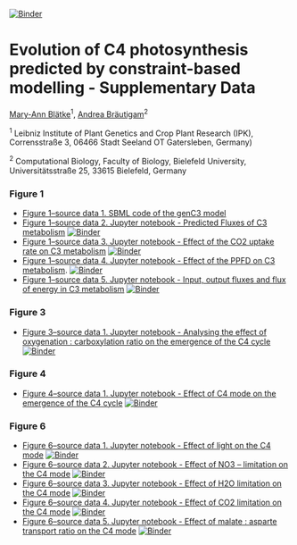 [![Binder](https://mybinder.org/badge_logo.svg)](https://mybinder.org/v2/gh/ma-blaetke/CBM_C3_C4_Metabolism/master)

# Evolution of C4 photosynthesis predicted by constraint-based modelling - Supplementary Data
[Mary-Ann Blätke](blaetke@ipk-gatersleben.de)<sup>1</sup>, [Andrea Bräutigam](andrea.braeutigam@uni-bielefeld.de)<sup>2</sup>

<sup>1</sup>  Leibniz Institute of Plant Genetics and Crop Plant Research (IPK), Corrensstraße 3, 06466 Stadt Seeland OT Gatersleben, Germany)

<sup>2</sup> Computational Biology, Faculty of Biology, Bielefeld University, Universitätsstraße 25, 33615 Bielefeld, Germany


### Figure 1
- [Figure 1–source data 1. SBML code of the genC3 model](data/2018-23-05-mb-genC3.sbml)
- [Figure 1–source data 2. Jupyter notebook - Predicted Fluxes of C3 metabolism](notebooks/2019-05-06-mb-genC3.ipynb)   [![Binder](https://mybinder.org/badge_logo.svg)](https://mybinder.org/v2/gh/ma-blaetke/CBM_C3_C4_Metabolism/master?filepath=notebooks%2F2019-05-06-mb-genC3.ipynb)
- [Figure 1–source data 3. Jupyter notebook - Effect of the CO2 uptake rate on C3 metabolism](notebooks/2019-05-06-mb-genC3-CO2-Effect.ipynb.ipynb)   [![Binder](https://mybinder.org/badge_logo.svg)](https://mybinder.org/v2/gh/ma-blaetke/CBM_C3_C4_Metabolism/master?filepath=notebooks%2F2019-05-06-mb-genC3-CO2-Effect.ipynb)
- [Figure 1–source data 4. Jupyter notebook - Effect of the PPFD on C3 metabolism](notebooks/2019-05-06-mb-genC3-Light-Effect.ipynb).  [![Binder](https://mybinder.org/badge_logo.svg)](https://mybinder.org/v2/gh/ma-blaetke/CBM_C3_C4_Metabolism/master?filepath=notebooks%2F2019-05-06-mb-genC3-Light-Effect.ipynb)
- [Figure 1–source data 5. Jupyter notebook - Input, output fluxes and flux of energy in C3 metabolism](notebooks/2019-05-06-mb-genC3.ipynb)   [![Binder](https://mybinder.org/badge_logo.svg)](https://mybinder.org/v2/gh/ma-blaetke/CBM_C3_C4_Metabolism/master?filepath=notebooks%2F2019-05-06-mb-genC3.ipynb)

### Figure 3
- [Figure 3–source data 1. Jupyter notebook - Analysing the effect of oxygenation : carboxylation ratio on the emergence of the C4 cycle](notebooks/2019-05-06-mb-genC4-Decarb-Oxy-Ratio-Effect.ipynb)   [![Binder](https://mybinder.org/badge_logo.svg)](https://mybinder.org/v2/gh/ma-blaetke/CBM_C3_C4_Metabolism/master?filepath=notebooks%2F2019-05-06-mb-genC4-Decarb-Oxy-Ratio-Effect.ipynb)

### Figure 4
- [Figure 4–source data 1. Jupyter notebook - Effect of C4 mode on the emergence of the C4 cycle](notebooks/2019-05-06-mb-genC4-C4-mode.ipynb)   [![Binder](https://mybinder.org/badge_logo.svg)](https://mybinder.org/v2/gh/ma-blaetke/CBM_C3_C4_Metabolism/master?filepath=notebooks%2F2019-05-06-mb-genC4-C4-mode.ipynb)



### Figure 6
- [Figure 6–source data 1. Jupyter notebook - Effect of light on the C4 mode](notebooks/2019-05-06-mb-genC4-Light-Effect.ipynb)   [![Binder](https://mybinder.org/badge_logo.svg)](https://mybinder.org/v2/gh/ma-blaetke/CBM_C3_C4_Metabolism/master?filepath=notebooks%2F2019-05-06-mb-genC4-Light-Effect.ipynb)
- [Figure 6–source data 2. Jupyter notebook - Effect of NO3 – limitation on the C4 mode](notebooks/2019-05-06-mb-genC4-N-Limitation-Effect.ipynb)   [![Binder](https://mybinder.org/badge_logo.svg)](https://mybinder.org/v2/gh/ma-blaetke/CBM_C3_C4_Metabolism/master?filepath=notebooks%2F2019-05-06-mb-genC4-N-Limitation-Effect.ipynb)
- [Figure 6–source data 3. Jupyter notebook - Effect of H2O limitation on the C4 mode](notebooks/2019-05-06-mb-genC4-H2O-Limitation.ipynb)   [![Binder](https://mybinder.org/badge_logo.svg)](https://mybinder.org/v2/gh/ma-blaetke/CBM_C3_C4_Metabolism/master?filepath=notebooks%2F2019-05-06-mb-genC4-H2O-Limitation.ipynb)
- [Figure 6–source data 4. Jupyter notebook - Effect of CO2 limitation on the C4 mode](notebooks/2019-05-06-mb-genC4-CO2-Limitation.ipynb)   [![Binder](https://mybinder.org/badge_logo.svg)](https://mybinder.org/v2/gh/ma-blaetke/CBM_C3_C4_Metabolism/master?filepath=notebooks%2F2019-05-06-mb-genC4-CO2-Limitation.ipynb)
- [Figure 6–source data 5. Jupyter notebook - Effect of malate : asparte transport ratio on the C4 mode](notebooks/2019-05-06-mb-genC4-Mal_Asp-Ratio-Effect.ipynb)   [![Binder](https://mybinder.org/badge_logo.svg)](https://mybinder.org/v2/gh/ma-blaetke/CBM_C3_C4_Metabolism/master?filepath=notebooks%2F2019-05-06-mb-genC4-Mal_Asp-Ratio-Effect.ipynb)
